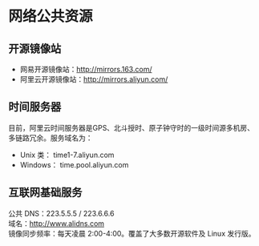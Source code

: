 # 网络公共资源

## 开源镜像站  

* 网易开源镜像站：http://mirrors.163.com/  
* 阿里云开源镜像站：http://mirrors.aliyun.com/  

## 时间服务器

目前，阿里云时间服务器是GPS、北斗授时、原子钟守时的一级时间源多机房、多链路冗余。服务域名为：

* Unix 类： time1-7.aliyun.com  
* Windows： time.pool.aliyun.com  

## 互联网基础服务

公共 DNS：223.5.5.5 / 223.6.6.6  
域名：http://www.alidns.com  
镜像同步频率：每天凌晨 2:00-4:00。覆盖了大多数开源软件及 Linux 发行版。  



